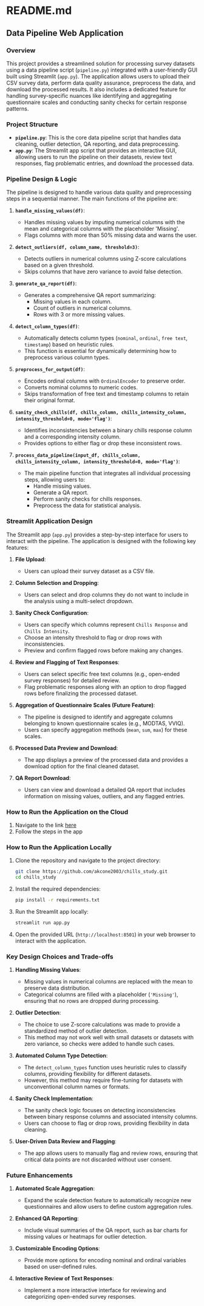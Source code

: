 # README.md

## Data Pipeline Web Application

### Overview
This project provides a streamlined solution for processing survey datasets using a data pipeline script (`pipeline.py`) integrated with a user-friendly GUI built using Streamlit (`app.py`). The application allows users to upload their CSV survey data, perform data quality assurance, preprocess the data, and download the processed results. It also includes a dedicated feature for handling survey-specific nuances like identifying and aggregating questionnaire scales and conducting sanity checks for certain response patterns.

### Project Structure
- **`pipeline.py`**: This is the core data pipeline script that handles data cleaning, outlier detection, QA reporting, and data preprocessing.
- **`app.py`**: The Streamlit app script that provides an interactive GUI, allowing users to run the pipeline on their datasets, review text responses, flag problematic entries, and download the processed data.

### Pipeline Design & Logic

The pipeline is designed to handle various data quality and preprocessing steps in a sequential manner. The main functions of the pipeline are:

1. **`handle_missing_values(df)`**:
    - Handles missing values by imputing numerical columns with the mean and categorical columns with the placeholder 'Missing'.
    - Flags columns with more than 50% missing data and warns the user.

2. **`detect_outliers(df, column_name, threshold=3)`**:
    - Detects outliers in numerical columns using Z-score calculations based on a given threshold.
    - Skips columns that have zero variance to avoid false detection.

3. **`generate_qa_report(df)`**:
    - Generates a comprehensive QA report summarizing:
      - Missing values in each column.
      - Count of outliers in numerical columns.
      - Rows with 3 or more missing values.

4. **`detect_column_types(df)`**:
    - Automatically detects column types (`nominal`, `ordinal`, `free text`, `timestamp`) based on heuristic rules.
    - This function is essential for dynamically determining how to preprocess various column types.

5. **`preprocess_for_output(df)`**:
    - Encodes ordinal columns with `OrdinalEncoder` to preserve order.
    - Converts nominal columns to numeric codes.
    - Skips transformation of free text and timestamp columns to retain their original format.

6. **`sanity_check_chills(df, chills_column, chills_intensity_column, intensity_threshold=0, mode='flag')`**:
    - Identifies inconsistencies between a binary chills response column and a corresponding intensity column.
    - Provides options to either flag or drop these inconsistent rows.

7. **`process_data_pipeline(input_df, chills_column, chills_intensity_column, intensity_threshold=0, mode='flag')`**:
    - The main pipeline function that integrates all individual processing steps, allowing users to:
      - Handle missing values.
      - Generate a QA report.
      - Perform sanity checks for chills responses.
      - Preprocess the data for statistical analysis.

### Streamlit Application Design

The Streamlit app (`app.py`) provides a step-by-step interface for users to interact with the pipeline. The application is designed with the following key features:

1. **File Upload**:
   - Users can upload their survey dataset as a CSV file.
   
2. **Column Selection and Dropping**:
   - Users can select and drop columns they do not want to include in the analysis using a multi-select dropdown.

3. **Sanity Check Configuration**:
   - Users can specify which columns represent `Chills Response` and `Chills Intensity`.
   - Choose an intensity threshold to flag or drop rows with inconsistencies.
   - Preview and confirm flagged rows before making any changes.

4. **Review and Flagging of Text Responses**:
   - Users can select specific free text columns (e.g., open-ended survey responses) for detailed review.
   - Flag problematic responses along with an option to drop flagged rows before finalizing the processed dataset.

5. **Aggregation of Questionnaire Scales (Future Feature)**:
   - The pipeline is designed to identify and aggregate columns belonging to known questionnaire scales (e.g., MODTAS, VVIQ).
   - Users can specify aggregation methods (`mean`, `sum`, `max`) for these scales.

6. **Processed Data Preview and Download**:
   - The app displays a preview of the processed data and provides a download option for the final cleaned dataset.

7. **QA Report Download**:
   - Users can view and download a detailed QA report that includes information on missing values, outliers, and any flagged entries.

### How to Run the Application on the Cloud
1. Navigate to the link [here](https://chillsstudy-yozgj2rhs4uiz6rr8zuhzu.streamlit.app/)
2. Follow the steps in the app

### How to Run the Application Locally
1. Clone the repository and navigate to the project directory:
   ```bash
   git clone https://github.com/akcone2003/chills_study.git
   cd chills_study
   ```

2. Install the required dependencies:
   ```bash
   pip install -r requirements.txt
   ```

3. Run the Streamlit app locally:
   ```bash
   streamlit run app.py
   ```

4. Open the provided URL (`http://localhost:8501`) in your web browser to interact with the application.

### Key Design Choices and Trade-offs
1. **Handling Missing Values**:
   - Missing values in numerical columns are replaced with the mean to preserve data distribution.
   - Categorical columns are filled with a placeholder (`'Missing'`), ensuring that no rows are dropped during processing.
   
2. **Outlier Detection**:
   - The choice to use Z-score calculations was made to provide a standardized method of outlier detection.
   - This method may not work well with small datasets or datasets with zero variance, so checks were added to handle such cases.

3. **Automated Column Type Detection**:
   - The `detect_column_types` function uses heuristic rules to classify columns, providing flexibility for different datasets.
   - However, this method may require fine-tuning for datasets with unconventional column names or formats.

4. **Sanity Check Implementation**:
   - The sanity check logic focuses on detecting inconsistencies between binary response columns and associated intensity columns.
   - Users can choose to flag or drop rows, providing flexibility in data cleaning.

5. **User-Driven Data Review and Flagging**:
   - The app allows users to manually flag and review rows, ensuring that critical data points are not discarded without user consent.

### Future Enhancements
1. **Automated Scale Aggregation**:
   - Expand the scale detection feature to automatically recognize new questionnaires and allow users to define custom aggregation rules.

2. **Enhanced QA Reporting**:
   - Include visual summaries of the QA report, such as bar charts for missing values or heatmaps for outlier detection.

3. **Customizable Encoding Options**:
   - Provide more options for encoding nominal and ordinal variables based on user-defined rules.

4. **Interactive Review of Text Responses**:
   - Implement a more interactive interface for reviewing and categorizing open-ended survey responses.
